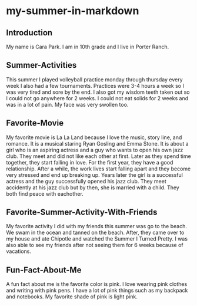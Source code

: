# my-summer-in-markdown

## Introduction
My name is Cara Park. I am in 10th grade and I live in Porter Ranch.

## Summer-Activities
This summer I played volleyball practice monday through thursday every week I also had a few tournaments. Practices were 3-4 hours a week so I was very tired and sore by the end. I also got my wisdom teeth taken out so I could not go anywhere for 2 weeks. I could not eat solids for 2 weeks and was in a lot of pain. My face was very swollen too.

## Favorite-Movie
My favorite movie is La La Land because I love the music, story line, and romance. It is a musical staring Ryan Gosling and Emma Stone. It is about a girl who is an aspiring actress and a guy who wants to open his own jazz club. They meet and did not like each other at first. Later as they spend time together, they start falling in love. For the first year, they have a good relationship. After a while, the work lives start falling apart and they become very stressed and end up breaking up. Years later the girl is a successful actress and the guy successfully opened his jazz club. They meet accidently at his jazz club but by then, she is married with a child. They both find peace with eachother.

## Favorite-Summer-Activity-With-Friends
My favorite activity I did with my friends this summer was go to the beach. We swam in the ocean and tanned on the beach. After, they came over to my house and ate Chipotle and watched the Summer I Turned Pretty. I was also able to see my friends after not seeing them for 6 weeks because of vacations. 

## Fun-Fact-About-Me
A fun fact about me is the favorite color is pink. I love wearing pink clothes and writing with pink pens. I have a lot of pink things such as my backpack and notebooks. My favorite shade of pink is light pink.

